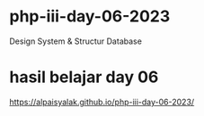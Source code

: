 # php-iii-day-06-2023
Design System &amp; Structur Database

# hasil belajar day 06
https://alpaisyalak.github.io/php-iii-day-06-2023/